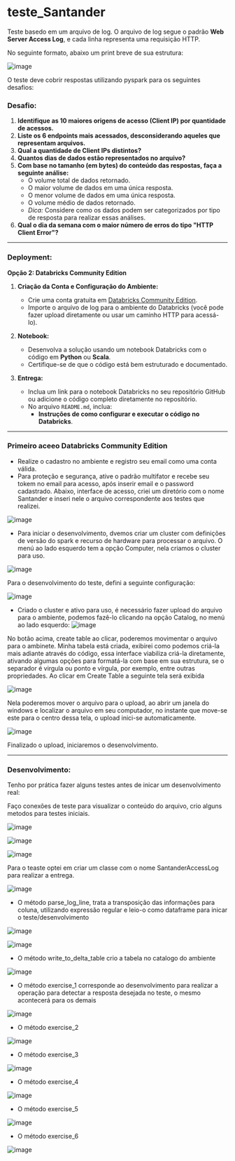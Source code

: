 # teste_Santander

Teste basedo em um arquivo de log. O arquivo de log segue o padrão **Web Server Access Log**, e cada linha representa uma requisição HTTP.

No seguinte formato, abaixo um print breve de sua estrutura:

![image](https://github.com/user-attachments/assets/10e73cbf-ccb2-441c-9b95-99328886a676)

O teste deve cobrir respostas utilizando pyspark para os seguintes desafios:

### **Desafio:**
1. **Identifique as 10 maiores origens de acesso (Client IP) por quantidade de acessos.**
2. **Liste os 6 endpoints mais acessados, desconsiderando aqueles que representam arquivos.**
3. **Qual a quantidade de Client IPs distintos?**
4. **Quantos dias de dados estão representados no arquivo?**
5. **Com base no tamanho (em bytes) do conteúdo das respostas, faça a seguinte análise:**
   - O volume total de dados retornado.
   - O maior volume de dados em uma única resposta.
   - O menor volume de dados em uma única resposta.
   - O volume médio de dados retornado.
   - *Dica:* Considere como os dados podem ser categorizados por tipo de resposta para realizar essas análises.
6. **Qual o dia da semana com o maior número de erros do tipo "HTTP Client Error"?**
---

### **Deployment:**
**Opção 2: Databricks Community Edition**
1. **Criação da Conta e Configuração do Ambiente:**
   - Crie uma conta gratuita em [Databricks Community Edition](https://community.cloud.databricks.com/).
   - Importe o arquivo de log para o ambiente do Databricks (você pode fazer upload diretamente ou usar um caminho HTTP para acessá-lo).

2. **Notebook:**
   - Desenvolva a solução usando um notebook Databricks com o código em **Python** ou **Scala**.
   - Certifique-se de que o código está bem estruturado e documentado.

3. **Entrega:**
   - Inclua um link para o notebook Databricks no seu repositório GitHub ou adicione o código completo diretamente no repositório.
   - No arquivo `README.md`, inclua:
      - **Instruções de como configurar e executar o código no Databricks**.
---

### **Primeiro aceeo Databricks Community Edition**
   - Realize o cadastro no ambiente e registro seu email como uma conta válida.
   - Para proteção e segurança, ative o padrão multifator e recebe seu tokem no email para acesso, após inserir email e o password cadastrado.
Abaixo, interface de acesso, criei um diretório com o nome Santander e inseri nele o arquivo correspondente aos testes que realizei.

![image](https://github.com/user-attachments/assets/b58a7e02-ab6e-409c-be19-8784a6e40e55)


   - Para iniciar o desenvolvimento, dvemos criar um cluster com definições de versão do spark e recurso de hardware para processar o arquivo. O menú ao lado esquerdo tem a opção Computer, nela criamos o cluster para uso.

![image](https://github.com/user-attachments/assets/f4ea54c9-1ae5-4191-a0aa-c3323a9212ed)

Para o desenvolvimento do teste, defini a seguinte configuração:

![image](https://github.com/user-attachments/assets/45f1dd02-7870-491a-8410-193506944d1f)

   - Criado o cluster e ativo para uso, é necessário fazer upload do arquivo para o ambiente, podemos fazê-lo clicando na opção Catalog, no menú ao lado esquerdo:
![image](https://github.com/user-attachments/assets/de0523a7-6d58-462b-a84a-68276a14552f)

No botão acima, create table ao clicar, poderemos movimentar o arquivo para o ambinete. 
Minha tabela está criada, exibirei como podemos criá-la mais adiante através do código, essa interface viabiliza criá-la diretamente, ativando algumas opções para formatá-la com base em sua estrutura, se o separador é virgula ou ponto e vírgula, por exemplo, entre outras propriedades.
Ao clicar em Create Table a seguinte tela será exibida

![image](https://github.com/user-attachments/assets/46e61644-378f-4b31-a069-1f346b0e8758)

Nela poderemos mover o arquivo para o upload, ao abrir um janela do windows e localizar o arquivo em seu computador, no instante que move-se este para o centro dessa tela, o upload inici-se automaticamente.

![image](https://github.com/user-attachments/assets/5df85b1d-22df-444c-94ff-5dc2e05fec65)

Finalizado o upload, iniciaremos o desenvolvimento.

---

### **Desenvolvimento:**

Tenho por prática fazer alguns testes antes de inicar um desenvolvimento real:

Faço conexões de teste para visualizar o conteúdo do arquivo, crio alguns metodos para testes iniciais.

![image](https://github.com/user-attachments/assets/d75e6a3e-0cf9-4aa9-8327-0231eff18c35)

![image](https://github.com/user-attachments/assets/54e57d19-5d5c-467d-8dbb-bcf278fadea7)


![image](https://github.com/user-attachments/assets/3dddeb30-c7ff-4635-88f1-859dc6598396)

Para o teaste optei em criar um classe com o nome SantanderAccessLog para realizar a entrega.

![image](https://github.com/user-attachments/assets/c128dfe9-4a26-4e60-baa0-6146298b2625)

   - O método parse_log_line, trata a transposição das informações para coluna, utilizando expressão regular e leio-o como dataframe para inicar o teste/desenvolvimento

![image](https://github.com/user-attachments/assets/307dc9be-32be-444b-89dc-a7325cec686a)

![image](https://github.com/user-attachments/assets/2df90e94-72eb-44cb-8a0c-bd16e5d189bd)


   - O método write_to_delta_table crio a tabela no catalogo do ambiente

![image](https://github.com/user-attachments/assets/0a648c46-3469-40db-af79-c41432e9e3a6)

   - O método exercise_1 corresponde ao desenvolvimento para realizar a operação para detectar a resposta desejada no teste, o mesmo acontecerá para os demais

![image](https://github.com/user-attachments/assets/0099c440-4a4c-4dea-8bd7-9bd530f9b4aa)


   - O método exercise_2

![image](https://github.com/user-attachments/assets/16fcfa07-78e4-45c9-913e-f3919141dbd7)


   - O método exercise_3

![image](https://github.com/user-attachments/assets/f63d148a-6401-4ca6-a601-6ad4ffd24f05)


   - O método exercise_4

![image](https://github.com/user-attachments/assets/62ce4e93-b38d-44c8-9c65-22a79dfd6417)


   - O método exercise_5

![image](https://github.com/user-attachments/assets/3880255d-1949-49de-9b43-1cbdf69dc157)


   - O método exercise_6

![image](https://github.com/user-attachments/assets/09bfc12f-054e-4e87-b35a-91541a85b9fe)





